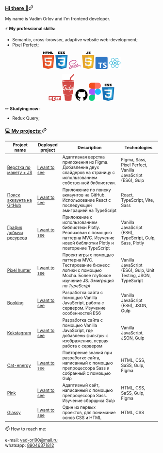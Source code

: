 
<article class="markdown-body entry-content container-lg f5" itemprop="text"><h3 id="user-content-hi-there-" dir="auto"><a class="heading-link" href="#hi-there-">Hi there 👋<svg class="octicon octicon-link" viewBox="0 0 16 16" version="1.1" width="16" height="16" aria-hidden="true"><path d="m7.775 3.275 1.25-1.25a3.5 3.5 0 1 1 4.95 4.95l-2.5 2.5a3.5 3.5 0 0 1-4.95 0 .751.751 0 0 1 .018-1.042.751.751 0 0 1 1.042-.018 1.998 1.998 0 0 0 2.83 0l2.5-2.5a2.002 2.002 0 0 0-2.83-2.83l-1.25 1.25a.751.751 0 0 1-1.042-.018.751.751 0 0 1-.018-1.042Zm-4.69 9.64a1.998 1.998 0 0 0 2.83 0l1.25-1.25a.751.751 0 0 1 1.042.018.751.751 0 0 1 .018 1.042l-1.25 1.25a3.5 3.5 0 1 1-4.95-4.95l2.5-2.5a3.5 3.5 0 0 1 4.95 0 .751.751 0 0 1-.018 1.042.751.751 0 0 1-1.042.018 1.998 1.998 0 0 0-2.83 0l-2.5 2.5a1.998 1.998 0 0 0 0 2.83Z"></path></svg></a></h3>
<p dir="auto">My name is Vadim Orlov and I'm frontend developer.</p>
<p dir="auto">⚡ <strong>My professional skills:</strong></p>
<ul dir="auto">
<li>Semantic, cross-browser, adaptive website web-development;</li>
<li>Pixel Perfect;</li>
</ul>
<p align="center" dir="auto">
    <img src="https://github.com/Vadim-Orl/Vadim-Orl/blob/main/img/html-5.svg" width="40" style="max-width: 100%;">
    <img src="https://github.com/Vadim-Orl/Vadim-Orl/blob/main/img/css-5.svg" width="40" style="max-width: 100%;">
    <img src="https://github.com/Vadim-Orl/Vadim-Orl/blob/main/img/sass-1.svg" width="40" style="max-width: 100%;">
    <img src="https://github.com/Vadim-Orl/Vadim-Orl/blob/main/img/javascript-4.svg" width="40" style="max-width: 100%;">
    <img src="https://github.com/Vadim-Orl/Vadim-Orl/blob/main/img/typescript.png" width="40" style="max-width: 100%;">
    <img src="https://github.com/Vadim-Orl/Vadim-Orl/blob/main/img/react.svg" width="40" style="max-width: 100%;">
</p>
<p align="center" dir="auto">
   <img src="https://github.com/Vadim-Orl/Vadim-Orl/blob/main/img/npm-node-package-manager.svg" width="40" style="max-width: 100%;">
    <img src="https://github.com/Vadim-Orl/Vadim-Orl/blob/main/img/gulp.svg" width="40" style="max-width: 100%;">
    <img src="https://github.com/Vadim-Orl/Vadim-Orl/blob/main/img/github-1.svg" width="40" style="max-width: 100%;">
    <img src="https://github.com/Vadim-Orl/Vadim-Orl/blob/main/img/figma-1.svg" width="40" style="max-width: 100%;">
    <img src="https://github.com/Vadim-Orl/Vadim-Orl/blob/main/img/css-5.svg" width="40" style="max-width: 100%;">
</p>
<p dir="auto">✏ <strong>Studying now:</strong></p>
<ul dir="auto">
<li>Redux Query;</li>
</ul>
<h3 id="user-content--my-projects" dir="auto"><a class="heading-link" href="#-my-projects">💻 My projects:<svg class="octicon octicon-link" viewBox="0 0 16 16" version="1.1" width="16" height="16" aria-hidden="true"><path d="m7.775 3.275 1.25-1.25a3.5 3.5 0 1 1 4.95 4.95l-2.5 2.5a3.5 3.5 0 0 1-4.95 0 .751.751 0 0 1 .018-1.042.751.751 0 0 1 1.042-.018 1.998 1.998 0 0 0 2.83 0l2.5-2.5a2.002 2.002 0 0 0-2.83-2.83l-1.25 1.25a.751.751 0 0 1-1.042-.018.751.751 0 0 1-.018-1.042Zm-4.69 9.64a1.998 1.998 0 0 0 2.83 0l1.25-1.25a.751.751 0 0 1 1.042.018.751.751 0 0 1 .018 1.042l-1.25 1.25a3.5 3.5 0 1 1-4.95-4.95l2.5-2.5a3.5 3.5 0 0 1 4.95 0 .751.751 0 0 1-.018 1.042.751.751 0 0 1-1.042.018 1.998 1.998 0 0 0-2.83 0l-2.5 2.5a1.998 1.998 0 0 0 0 2.83Z"></path></svg></a></h3>
<table>
<thead>
<tr>
<th>Project name</th>
<th>Deployed project</th>
<th>Description</th>
<th>Technologies</th>
</tr>
</thead>
<tbody>
    <tr>
<td><a href="https://github.com/Vadim-Orl/Chess_site/tree/main/yandex/source">Верстка по макету + JS</a></td>
<td><a href="https://vadim-orl.github.io/Chess_site/yandex/public/index.html" rel="nofollow">I want to see</a></td>
<td>Адаптивная верстка приложения из Figma. Добавление двух слайдеров на страницу с использованием собственной библиотеки. </td>
<td>Figma, Sass, Pixel Perfect, Vanilla JavaScript (ES6), Gulp</td>
</tr>
       <tr>
<td><a href="https://github.com/Vadim-Orl/ReactApp">Поиск аккаунта на GitHub</a></td>
<td><a href="https://vadim-orl.github.io/ReactApp/" rel="nofollow">I want to see</a></td>
<td>Приложение по поиску аккаунтов на GitHub. Использование React с последующей эмиграцией на TypeScript</td>
<td>React, TypeScript, Vite, Sass</td>
</tr>
    <tr>
<td><a href="https://github.com/Vadim-Orl/plotly_model">График добычи ресурсов</a></td>
<td><a href="https://vadim-orl.github.io/plotly_model/build/index.html" rel="nofollow">I want to see</a></td>
<td>Приложение с использованием библиотеки Plotly. Реализован с помощью паттерна MVC. Изучение новой библиотки Plotly и повторение TypeScript</td>
<td>Vanilla JavaScript (ES6), TypeScript, Gulp, Sass, Plotly</td>
</tr>
    <tr>
<td><a href="https://github.com/Vadim-Orl/pixel_hunter">Pixel hunter</a></td>
<td><a href="https://vadim-orl.github.io/pixel_hunter/public/index.html" rel="nofollow">I want to see</a></td>
<td>Проект игры с помощью паттерна MVC. Тестирование бизнесс логики с помощью Mocha. Более глубокое изучение JS. <i>Эмиграция на TypeScript</i></td>
<td>Vanilla JavaScript (ES6), Gulp, Unit Testing, JSON, TypeScript</td>
</tr>
<tr>
<td><a href="https://github.com/Vadim-Orl/booking">Booking</a></td>
<td><a href="https://vadim-orl.github.io/booking/public/index.html" rel="nofollow">I want to see</a></td>
<td>Разработка сайта с помощью Vanilla JavaScript, работа с сервером. Изучение особенностей ES6</td>
<td>Vanilla JavaScript (ES6), JSON, Gulp</td>
</tr>
<tr>
<td><a href="https://github.com/Vadim-Orl/kekstagram">Kekstagram</a></td>
<td><a href="https://vadim-orl.github.io/kekstagram/public/index.html" rel="nofollow">I want to see</a></td>
<td>Разработка сайта с помощью Vanilla JavaScript, где добавлены фильтры к изображению, первая работа с сервером</td>
<td>Vanilla JavaScript, JSON, Gulp</td>
</tr>
<tr>
<td><a href="https://github.com/Vadim-Orl/cat-energy">Сat-energy</a></td>
<td><a href="https://vadim-orl.github.io/cat-energy/public/index.html" rel="nofollow">I want to see</a></td>
<td>Повторение знаний при разработке сайта, написанный с помощью препроцессора Sass и собранный с помощью Gulp</td>
<td>HTML, CSS, SaSS, Gulp, Figma</td>
</tr>
<tr>
<td><a href="https://github.com/Vadim-Orl/pink">Pink</a></td>
<td><a href="https://vadim-orl.github.io/pink/public/index.html" rel="nofollow">I want to see</a></td>
<td>Адаптивный сайт, написанный с помощью препроцессора Sass. Изучение сборщика Gulp </td>
<td>HTML, CSS, SaSS, Gulp, Figma</td>
</tr>
<tr>
<td><a href="https://github.com/Vadim-Orl/gllacy">Glassy</a></td>
<td><a href="https://github.com/Vadim-Orl/gllacy/index.html" rel="nofollow">I want to see</a></td>
<td>Один из первых проектов, для понимание основ CSS и HTML</td>
<td>HTML, CSS</td>
</tr>
</tbody>
</table>
<p dir="auto">📫 How to reach me:</p>
<p dir="auto">
    e-mail: <a href="mailto:vad-orl90@mail.ru">vad-orl90@mail.ru</a><br>
    whatsapp: <a href="https://api.whatsapp.com/send/?phone=79046371812">89046371812</a>
</p>
</article>

<!--
**Vadim-Orl/Vadim-Orl** is a ✨ _special_ ✨ repository because its `README.md` (this file) appears on your GitHub profile.

Here are some ideas to get you started:

- 🔭 I’m currently working on ...
- 🌱 I’m currently learning ...
- 👯 I’m looking to collaborate on ...
- 🤔 I’m looking for help with ...
- 💬 Ask me about ...
- 📫 How to reach me: ...
- 😄 Pronouns: ...
- ⚡ Fun fact: ...
-->
